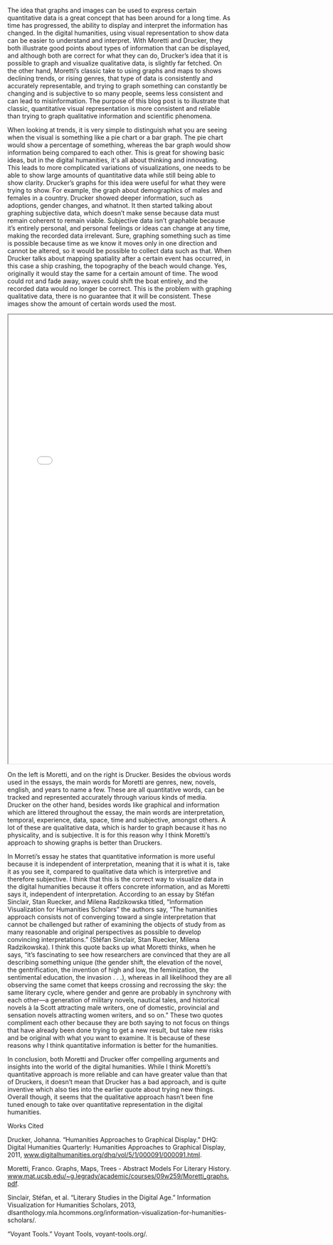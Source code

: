   The idea that graphs and images can be used to express certain quantitative data is a great concept that has been around for a long time. As time has progressed, the ability to display and interpret the information has changed. In the digital humanities, using visual representation to show data can be easier to understand and interpret. With Moretti and Drucker, they both illustrate good points about types of information that can be displayed, and although both are correct for what they can do, Drucker’s idea that it is possible to graph and visualize qualitative data, is slightly far fetched. On the other hand, Moretti’s classic take to using graphs and maps to shows declining trends, or rising genres, that type of data is consistently and accurately representable, and trying to graph something can constantly be changing and is subjective to so many people, seems less consistent and can lead to misinformation. The purpose of this blog post is to illustrate that classic, quantitative visual representation is more consistent and reliable than trying to graph qualitative information and scientific phenomena. 

  When looking at trends, it is very simple to distinguish what you are seeing when the visual is something like a pie chart or a bar graph. The pie chart would show a percentage of something, whereas the bar graph would show information being compared to each other. This is great for showing basic ideas, but in the digital humanities, it's all about thinking and innovating. This leads to more complicated variations of visualizations, one needs to be able to show large amounts of quantitative data while still being able to show clarity. Drucker’s graphs for this idea were useful for what they were trying to show. For example, the graph about demographics of males and females in a country. Drucker showed deeper information, such as adoptions, gender changes, and whatnot. It then started talking about graphing subjective data, which doesn’t make sense because data must remain coherent to remain viable. Subjective data isn’t graphable because it’s entirely personal, and personal feelings or ideas can change at any time, making the recorded data irrelevant. Sure, graphing something such as time is possible because time as we know it moves only in one direction and cannot be altered, so it would be possible to collect data such as that. When Drucker talks about mapping spatiality after a certain event has occurred, in this case a ship crashing, the topography of the beach would change. Yes, originally it would stay the same for a certain amount of time. The wood could rot and fade away, waves could shift the boat entirely, and the recorded data would no longer be correct. This is the problem with graphing qualitative data, there is no guarantee that it will be consistent. These images show the amount of certain words used the most. 
  
  
<!--	Exported from Voyant Tools (voyant-tools.org).
The iframe src attribute below uses a relative protocol to better function with both
http and https sites, but if you're embedding this into a local web page (file protocol)
you should add an explicit protocol (https if you're using voyant-tools.org, otherwise
it depends on this server.
Feel free to change the height and width values or other styling below: -->

<!--
<iframe style='width: 1440px; height: 638px;' src='https://voyant-tools.org/tool/Cirrus/?view=Cirrus&corpus=e17331021d374c865030392c62108811'></iframe>
-->

<iframe style="width: 730; height: 1010px;" src="processing/index.html"></iframe>
  

On the left is Moretti, and on the right is Drucker. Besides the obvious words used in the essays, the main words for Moretti are genres, new, novels, english, and years to name a few. These are all quantitative words, can be tracked and represented accurately through various kinds of media. Drucker on the other hand, besides words like graphical and information which are littered throughout the essay, the main words are interpretation, temporal, experience, data, space, time and subjective, amongst others. A lot of these are qualitative data, which is harder to graph because it has no physicality, and is subjective. It is for this reason why I think Moretti’s approach to showing graphs is better than Druckers. 

  In Morreti’s essay he states that quantitative information is more useful because it is independent of interpretation, meaning that it is what it is, take it as you see it, compared to qualitative data which is interpretive and therefore subjective. I think that this is the correct way to visualize data in the digital humanities because it offers concrete information, and as Moretti says it, independent of interpretation. According to an essay by Stéfan Sinclair, Stan Ruecker, and Milena Radzikowska titled, “Information Visualization for Humanities Scholars” the authors say, “The humanities approach consists not of converging toward a single interpretation that cannot be challenged but rather of examining the objects of study from as many reasonable and original perspectives as possible to develop convincing interpretations.” (Stéfan Sinclair, Stan Ruecker, Milena Radzikowska). I think this quote backs up what Moretti thinks, when he says, “it’s fascinating to see how researchers are convinced that they are all describing something unique (the gender shift, the elevation of the novel, the gentrification, the invention of high and low, the feminization, the sentimental education, the invasion . . .), whereas in all likelihood they are all observing the same comet that keeps crossing and recrossing the sky: the same literary cycle, where gender and genre are probably in synchrony with each other—a generation of military novels, nautical tales, and historical novels à la Scott attracting male writers, one of domestic, provincial and sensation novels attracting women writers, and so on.” These two quotes compliment each other because they are both saying to not focus on things that have already been done trying to get a new result, but take new risks and be original with what you want to examine. It is because of these reasons why I think quantitative information is better for the humanities. 

  In conclusion, both Moretti and Drucker offer compelling arguments and insights into the world of the digital humanities. While I think Moretti’s quantitative approach is more reliable and can have greater value than that of Druckers, it doesn’t mean that Drucker has a bad approach, and is quite inventive which also ties into the earlier quote about trying new things. Overall though, it seems that the qualitative approach hasn’t been fine tuned enough to take over quantitative representation in the digital humanities. 


Works Cited

Drucker, Johanna. “Humanities Approaches to Graphical Display.” DHQ: Digital Humanities Quarterly: Humanities Approaches to Graphical Display, 2011, www.digitalhumanities.org/dhq/vol/5/1/000091/000091.html.

Moretti, Franco. Graphs, Maps, Trees - Abstract Models For Literary History. www.mat.ucsb.edu/~g.legrady/academic/courses/09w259/Moretti_graphs.pdf.

Sinclair, Stéfan, et al. “Literary Studies in the Digital Age.” Information Visualization for Humanities Scholars, 2013, dlsanthology.mla.hcommons.org/information-visualization-for-humanities-scholars/.

“Voyant Tools.” Voyant Tools, voyant-tools.org/.



